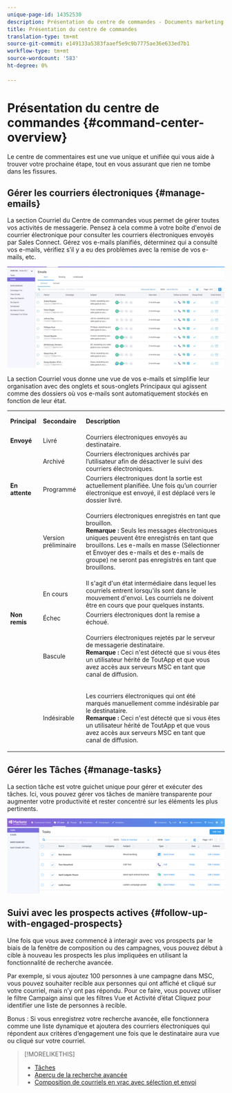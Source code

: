 ```yaml
---
unique-page-id: 14352530
description: Présentation du centre de commandes - Documents marketing - Documentation du produit
title: Présentation du centre de commandes
translation-type: tm+mt
source-git-commit: e149133a5383faaef5e9c9b7775ae36e633ed7b1
workflow-type: tm+mt
source-wordcount: '583'
ht-degree: 0%

---
```



# Présentation du centre de commandes {#command-center-overview}

Le centre de commentaires est une vue unique et unifiée qui vous aide à trouver votre prochaine étape, tout en vous assurant que rien ne tombe dans les fissures.

## Gérer les courriers électroniques {#manage-emails}

La section Courriel du Centre de commandes vous permet de gérer toutes vos activités de messagerie. Pensez à cela comme à votre boîte d&#39;envoi de courrier électronique pour consulter les courriers électroniques envoyés par Sales Connect. Gérez vos e-mails planifiés, déterminez qui a consulté vos e-mails, vérifiez s’il y a eu des problèmes avec la remise de vos e-mails, etc.

![](assets/command-center-overview-1.png)

La section Courriel vous donne une vue de vos e-mails et simplifie leur organisation avec des onglets et sous-onglets Principaux qui agissent comme des dossiers où vos e-mails sont automatiquement stockés en fonction de leur état.

<table> 
 <colgroup> 
  <col> 
  <col> 
  <col> 
 </colgroup> 
 <tbody> 
  <tr> 
   <td title="Couleur de fond : Gris"><p title=""><strong><span>Principal</span> </strong></p></td> 
   <td title="Couleur de fond : Gris"><p title=""><strong><span>Secondaire</span> </strong></p></td> 
   <td title="Couleur de fond : Gris"><p title=""><strong><span>Description</span> </strong></p></td> 
  </tr> 
  <tr> 
   <td title="Couleur de fond : Bleu"><strong title="">Envoyé</strong></td> 
   <td title="Couleur de fond : Bleu">Livré</td> 
   <td title="Couleur de fond : Bleu">Courriers électroniques envoyés au destinataire.</td> 
  </tr> 
  <tr> 
   <td title="Couleur de fond : Bleu"><br></td> 
   <td title="Couleur de fond : Bleu">Archivé</td> 
   <td title="Couleur de fond : Bleu">Courriers électroniques archivés par l’utilisateur afin de désactiver le suivi des courriers électroniques.</td> 
  </tr> 
  <tr> 
   <td title="Couleur de fond : Gris"><strong title="">En attente</strong></td> 
   <td title="Couleur de fond : Gris">Programmé</td> 
   <td title="Couleur de fond : Gris">Courriers électroniques dont la sortie est actuellement planifiée. Une fois qu’un courrier électronique est envoyé, il est déplacé vers le dossier livré.</td> 
  </tr> 
  <tr> 
   <td title="Couleur de fond : Gris"><br></td> 
   <td title="Couleur de fond : Gris">Version préliminaire</td> 
   <td title="Couleur de fond : Gris"><p>Courriers électroniques enregistrés en tant que brouillon.<br><strong>Remarque :</strong> Seuls les messages électroniques uniques peuvent être enregistrés en tant que brouillons. Les e-mails en masse (Sélectionner et Envoyer des e-mails et des e-mails de groupe) ne seront pas enregistrés en tant que brouillons.</p></td> 
  </tr> 
  <tr> 
   <td title="Couleur de fond : Gris"><br></td> 
   <td title="Couleur de fond : Gris">En cours</td> 
   <td title="Couleur de fond : Gris">Il s'agit d'un état intermédiaire dans lequel les courriels entrent lorsqu'ils sont dans le mouvement d'envoi. Les courriels ne doivent être en cours que pour quelques instants.</td> 
  </tr> 
  <tr> 
   <td title="Couleur de fond : Bleu"><strong title="">Non remis</strong></td> 
   <td title="Couleur de fond : Bleu">Échec</td> 
   <td title="Couleur de fond : Bleu">Courriers électroniques dont la remise a échoué.</td> 
  </tr> 
  <tr> 
   <td title="Couleur de fond : Bleu"><br></td> 
   <td title="Couleur de fond : Bleu">Bascule</td> 
   <td title="Couleur de fond : Bleu"><p>Courriers électroniques rejetés par le serveur de messagerie destinataire. <br><strong>Remarque :</strong> Ceci n'est détecté que si vous êtes un utilisateur hérité de ToutApp et que vous avez accès aux serveurs MSC en tant que canal de diffusion.</p></td> 
  </tr> 
  <tr> 
   <td title="Couleur de fond : Bleu"><br></td> 
   <td title="Couleur de fond : Bleu">Indésirable</td> 
   <td title="Couleur de fond : Bleu"><p>Les courriers électroniques qui ont été marqués manuellement comme indésirable par le destinataire.<br><strong>Remarque :</strong> Ceci n'est détecté que si vous êtes un utilisateur hérité de ToutApp et que vous avez accès aux serveurs MSC en tant que canal de diffusion.</p></td> 
  </tr> 
 </tbody> 
</table>

## Gérer les Tâches {#manage-tasks}

La section tâche est votre guichet unique pour gérer et exécuter des tâches. Ici, vous pouvez gérer vos tâches de manière transparente pour augmenter votre productivité et rester concentré sur les éléments les plus pertinents.

![](assets/command-center-overview-2.png)

## Suivi avec les prospects actives {#follow-up-with-engaged-prospects}

Une fois que vous avez commencé à interagir avec vos prospects par le biais de la fenêtre de composition ou des campagnes, vous pouvez début à cible à nouveau les prospects les plus impliquées en utilisant la fonctionnalité de recherche avancée.

Par exemple, si vous ajoutez 100 personnes à une campagne dans MSC, vous pouvez souhaiter recible aux personnes qui ont affiché et cliqué sur votre courriel, mais n’y ont pas répondu. Pour ce faire, vous pouvez utiliser le filtre Campaign ainsi que les filtres Vue et Activité d’état Cliquez pour identifier une liste de personnes à recible.

Bonus : Si vous enregistrez votre recherche avancée, elle fonctionnera comme une liste dynamique et ajoutera des courriers électroniques qui répondent aux critères d’engagement une fois que le destinataire aura vue ou cliqué sur votre courriel.

>[!MORELIKETHIS]
>
>* [Tâches](http://docs.marketo.com/x/qwDb)
>* [Aperçu de la recherche avancée](http://docs.marketo.com/x/KQM6Ag)
>* [Composition de courriels en vrac avec sélection et envoi](http://docs.marketo.com/x/IgQ6Ag)

>



